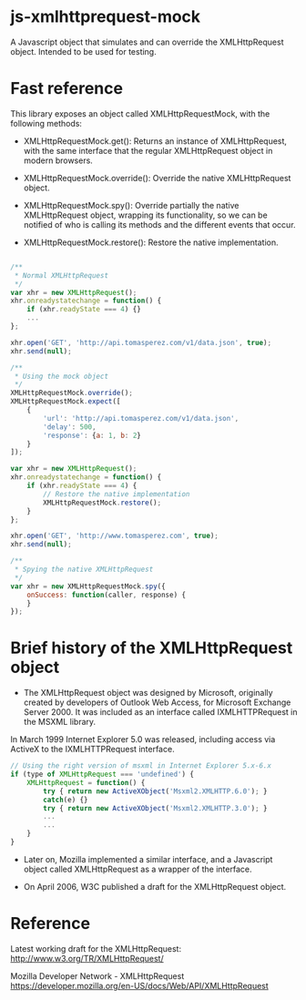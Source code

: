 js-xmlhttprequest-mock
======================
A Javascript object that simulates and can override the XMLHttpRequest object. Intended to be used for testing.

Fast reference
==============
This library exposes an object called XMLHttpRequestMock, with the following methods:

- XMLHttpRequestMock.get(): Returns an instance of XMLHttpRequest, with the same interface that the regular XMLHttpRequest object in
modern browsers.

- XMLHttpRequestMock.override(): Override the native XMLHttpRequest object.

- XMLHttpRequestMock.spy(): Override partially the native XMLHttpRequest object, wrapping its functionality,
so we can be notified of who is calling its methods and the different events that occur.

- XMLHttpRequestMock.restore(): Restore the native implementation.

```javascript

/**
 * Normal XMLHttpRequest
 */
var xhr = new XMLHttpRequest();
xhr.onreadystatechange = function() {
	if (xhr.readyState === 4) {}
	...
};

xhr.open('GET', 'http://api.tomasperez.com/v1/data.json', true);
xhr.send(null);

/**
 * Using the mock object
 */
XMLHttpRequestMock.override();
XMLHttpRequestMock.expect([
	{
		'url': 'http://api.tomasperez.com/v1/data.json',
		'delay': 500,
		'response': {a: 1, b: 2}
	}
]);

var xhr = new XMLHttpRequest();
xhr.onreadystatechange = function() {
	if (xhr.readyState === 4) {
		// Restore the native implementation
		XMLHttpRequestMock.restore();
	}
};

xhr.open('GET', 'http://www.tomasperez.com', true);
xhr.send(null);

/**
 * Spying the native XMLHttpRequest 
 */
var xhr = new XMLHttpRequestMock.spy({
	onSuccess: function(caller, response) {
	}
});

```

Brief history of the XMLHttpRequest object
============================================
- The XMLHttpRequest object was designed by Microsoft, originally created by developers of Outlook Web Access, for
Microsoft Exchange Server 2000. It was included as an interface called IXMLHTTPRequest in the MSXML library.

In March 1999 Internet Explorer 5.0 was released, including access via ActiveX to the IXMLHTTPRequest interface.

```javascript
// Using the right version of msxml in Internet Explorer 5.x-6.x
if (type of XMLHttpRequest === 'undefined') {
	XMLHttpRequest = function() {
		try { return new ActiveXObject('Msxml2.XMLHTTP.6.0'); }
		catch(e) {}
		try { return new ActiveXObject('Msxml2.XMLHTTP.3.0'); }
		...
		...
	}
}
```

- Later on, Mozilla implemented a similar interface, and a Javascript object called XMLHttpRequest as a wrapper
of the interface.

- On April 2006, W3C published a draft for the XMLHttpRequest object.

Reference
=========
Latest working draft for the XMLHttpRequest:
http://www.w3.org/TR/XMLHttpRequest/

Mozilla Developer Network - XMLHttpRequest
https://developer.mozilla.org/en-US/docs/Web/API/XMLHttpRequest

